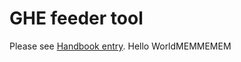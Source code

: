 # GHE feeder tool

Please see [Handbook entry](https://handbook.sourcegraph.com/engineering/distribution/tools/ghe_feeder).
Hello WorldMEMMEMEM
